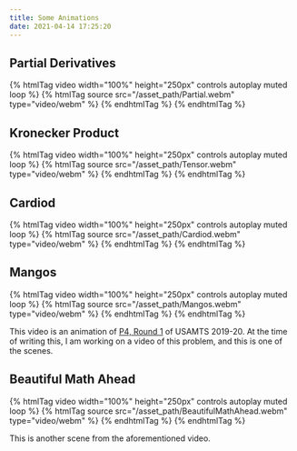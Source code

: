 ```yaml
---
title: Some Animations
date: 2021-04-14 17:25:20
---
```


## Partial Derivatives

{% htmlTag video width="100%" height="250px" controls autoplay muted loop %} {% htmlTag source src="/asset_path/Partial.webm" type="video/webm" %} {% endhtmlTag %} {% endhtmlTag %}

## Kronecker Product

{% htmlTag video width="100%" height="250px" controls autoplay muted loop %} {% htmlTag source src="/asset_path/Tensor.webm" type="video/webm" %} {% endhtmlTag %} {% endhtmlTag %}

## Cardiod

{% htmlTag video width="100%" height="250px" controls autoplay muted loop %} {% htmlTag source src="/asset_path/Cardiod.webm" type="video/webm" %} {% endhtmlTag %} {% endhtmlTag %}

## Mangos

{% htmlTag video width="100%" height="250px" controls autoplay muted loop %} {% htmlTag source src="/asset_path/Mangos.webm" type="video/webm" %} {% endhtmlTag %} {% endhtmlTag %}

This video is an animation of [P4, Round 1](https://usamts.org/Tests/Problems_31_1.pdf) of USAMTS 2019-20. At the time of writing this, I am working on a video of this problem, and this is one of the scenes. 

## Beautiful Math Ahead

{% htmlTag video width="100%" height="250px" controls autoplay muted loop %} {% htmlTag source src="/asset_path/BeautifulMathAhead.webm" type="video/webm" %} {% endhtmlTag %} {% endhtmlTag %}

This is another scene from the aforementioned video.